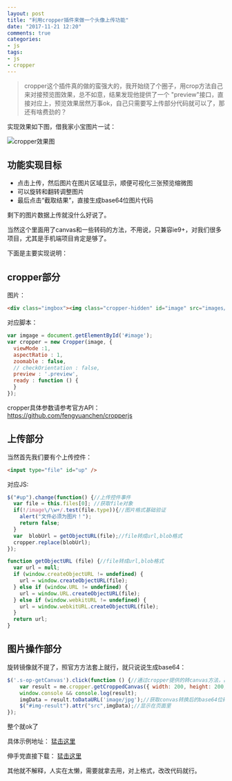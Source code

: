```yaml
---
layout: post
title: "利用cropper插件来做一个头像上传功能"
date: "2017-11-21 12:20"
comments: true
categories:
- js
tags:
- js
- cropper
---
```


> cropper这个插件真的做的蛮强大的，我开始绕了个圈子，用crop方法自己来对接预览图效果，总不如意，结果发现他提供了一个 "preview"接口，直接对应上，预览效果居然万事ok，自己只需要写上传部分代码就可以了，那还有啥费劲的？
<!-- more -->

实现效果如下图，借我家小宝图片一试：

![cropper效果图](/images/20171121-cropper.png)

## 功能实现目标

- 点击上传，然后图片在图片区域显示，顺便可视化三张预览缩微图
- 可以旋转和翻转调整图片
- 最后点击“截取结果”，直接生成base64位图片代码

剩下的图片数据上传就没什么好说了。

当然这个里面用了canvas和一些转码的方法，不用说，只兼容ie9+，对我们很多项目，尤其是手机端项目肯定是够了。

下面是主要实现说明：

## cropper部分

图片：

```html
<div class="imgbox"><img class="cropper-hidden" id="image" src="images/picture.jpg" height="720" width="1280" alt="Picture"></div>
```

对应脚本：

```javascript
var imgage = document.getElementById('#image');
var cropper = new Cropper(image, {
  viewMode :1,
  aspectRatio : 1,
  zoomable : false,
  // checkOrientation : false,
  preview : '.preview',
  ready : function () {
  }
});
```

cropper具体参数请参考官方API：https://github.com/fengyuanchen/cropperjs

## 上传部分

当然首先我们要有个上传控件：

```HTML
<input type="file" id="up" />
```

对应JS:

```javascript
$("#up").change(function() {//上传控件事件
  var file = this.files[0]; //获取file对象
  if(!/image\/\w+/.test(file.type)){//图片格式基础验证
    alert("文件必须为图片！");
    return false;
  }
  var  blobUrl = getObjectURL(file);//file转成url,blob格式
  cropper.replace(blobUrl);
});

function getObjectURL (file) {//file转成url,blob格式
  var url = null;
  if (window.createObjectURL != undefined) {
    url = window.createObjectURL(file);
  } else if (window.URL != undefined) {
    url = window.URL.createObjectURL(file);
  } else if (window.webkitURL != undefined) {
    url = window.webkitURL.createObjectURL(file);
  }
  return url;
}
```
## 图片操作部分

旋转镜像就不提了，照官方方法套上就行，就只说说生成base64：

```javascript
$('.s-op-getCanvas').click(function () {//通过cropper提供的转canvas方法，再转成base64位图片，兼容 ie9+
    var result = me.cropper.getCroppedCanvas({ width: 200, height: 200,imageSmoothingQuality:'medium'});//设置导出的图片属性，具体参数参考官方API
    window.console && console.log(result);
    imgData = result.toDataURL('image/jpg');//获取convas转换后的base64位码
    $("#img-result").attr("src",imgData);//显示在页面里
});
```

整个就ok了

具体示例地址： [猛击这里](/my/cropper/index.html)

伸手党直接下载： [猛击这里](/my/cropper/cropper.zip)

其他就不解释，人实在太懒，需要就拿去用，对上格式，改改代码就行。